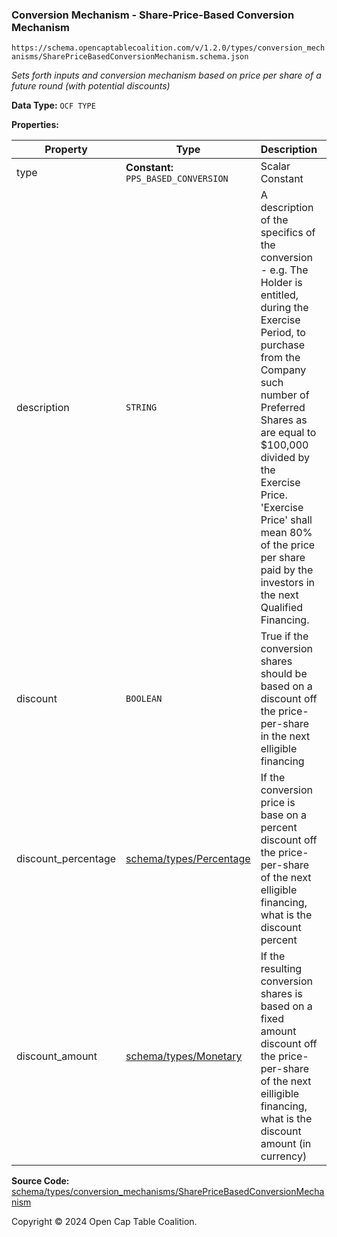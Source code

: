 ### Conversion Mechanism - Share-Price-Based Conversion Mechanism

`https://schema.opencaptablecoalition.com/v/1.2.0/types/conversion_mechanisms/SharePriceBasedConversionMechanism.schema.json`

_Sets forth inputs and conversion mechanism based on price per share of a future round (with potential discounts)_

**Data Type:** `OCF TYPE`

**Properties:**

| Property            | Type                                        | Description                                                                                                                                                                                                                                                                                                                                    | Required   |
| ------------------- | ------------------------------------------- | ---------------------------------------------------------------------------------------------------------------------------------------------------------------------------------------------------------------------------------------------------------------------------------------------------------------------------------------------- | ---------- |
| type                | **Constant:** `PPS_BASED_CONVERSION`        | Scalar Constant                                                                                                                                                                                                                                                                                                                                | `REQUIRED` |
| description         | `STRING`                                    | A description of the specifics of the conversion - e.g. The Holder is entitled, during the Exercise Period, to purchase from the Company such number of Preferred Shares as are equal to $100,000 divided by the Exercise Price. 'Exercise Price' shall mean 80% of the price per share paid by the investors in the next Qualified Financing. | `REQUIRED` |
| discount            | `BOOLEAN`                                   | True if the conversion shares should be based on a discount off the price-per-share in the next elligible financing                                                                                                                                                                                                                            | -          |
| discount_percentage | [schema/types/Percentage](../Percentage.md) | If the conversion price is base on a percent discount off the price-per-share of the next elligible financing, what is the discount percent                                                                                                                                                                                                    | -          |
| discount_amount     | [schema/types/Monetary](../Monetary.md)     | If the resulting conversion shares is based on a fixed amount discount off the price-per-share of the next eilligible financing, what is the discount amount (in currency)                                                                                                                                                                     | -          |

**Source Code:** [schema/types/conversion_mechanisms/SharePriceBasedConversionMechanism](../../../../../schema/types/conversion_mechanisms/SharePriceBasedConversionMechanism.schema.json)

Copyright © 2024 Open Cap Table Coalition.
